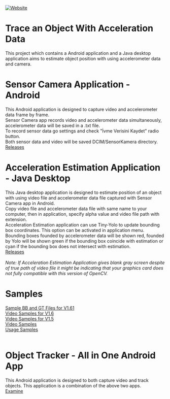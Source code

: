 [![Website](https://yusufhanoglu.github.io/svg/website2.png)](https://yusufhanoglu.github.io/home.html)

# Trace an Object With Acceleration Data
This project which contains a Android application and a Java desktop application aims to estimate object position with using accelerometer data and camera.<br>

# Sensor Camera Application - Android
This Android application is designed to capture video and accelerometer data frame by frame.<br>
Sensor Camera app records video and accelerometer data simultaneously, accelerometer data will be saved in a .txt file.<br>
To record sensor data go settings and check "İvme Verisini Kaydet" radio button. <br>
Both sensor data and video will be saved DCIM/SensorKamera directory.<br>
[Releases](https://github.com/yusufhanoglu/SensorCamera/releases)

# Acceleration Estimation Application - Java Desktop
This Java desktop application is designed to estimate position of an object with using video file and accelerometer data file captured with Sensor Camera app in Android.<br>
Copy video file and accelerometer data file with same name to your computer, then in application, specify alpha value and video file path with extension.<br>
Acceleration Estimation application can use Tiny-Yolo to update bounding box coordinates. This option can be activated in application menu.<br>
Bounding boxes founded by accelerometer data will be shown red, founded by Yolo will be shown green if the bounding box coincide with estimation or cyan if the bounding box does not intersect with estimation.<br>
[Releases](https://github.com/yusufhanoglu/SensorCamera/releases)<br><br>
<i>Note: If Acceleration Estimation Application gives blank gray screen despite of true path of video file it might be indicating that your graphics card does not fully compatible with this version of OpenCV.</i>


# Samples
[Sample BB and GT Files for V1.61](https://drive.google.com/file/d/1zAT5l4xauxtDdpz8zE4eZS2AHU1Uuus-/view?usp=sharing)<br>
[Video Samples for V1.6](https://drive.google.com/file/d/1x0R58basjZ9K1ZpFCl-UxXY3-kb-m_K7/view?usp=sharing)<br>
[Video Samples for V1.5](https://drive.google.com/file/d/1k6Fp2bTy_7pMkYJggb7h1VEjG1-Z7VZy/view?usp=sharing)<br>
[Video Samples](https://drive.google.com/open?id=1PKtGLsmNJqkDpbaXovzigSYElGIMpiez)<br>
[Usage Samples](https://drive.google.com/open?id=15TVBRzGi_MRuwwZEocUp0MUSng2NXFtV)<br>
<br>

# Object Tracker - All in One Android App
This Android application is designed to both capture video and track objects. This application is a combination of the above two apps.<br>
[Examine](https://github.com/yusufhanoglu/ObjectDetector)<br>


